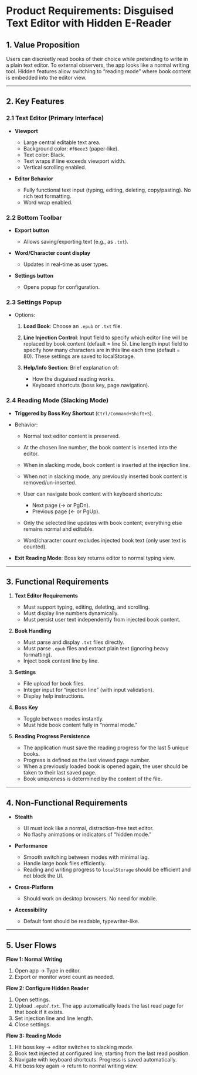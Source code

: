 # Product Requirements: **Disguised Text Editor with Hidden E-Reader**

## 1. Value Proposition

Users can discreetly read books of their choice while pretending to write in a plain text editor. To external observers, the app looks like a normal writing tool. Hidden features allow switching to “reading mode” where book content is embedded into the editor view.

---

## 2. Key Features

### 2.1 Text Editor (Primary Interface)

* **Viewport**

  * Large central editable text area.
  * Background color: `#f6eee3` (paper-like).
  * Text color: Black.
  * Text wraps if line exceeds viewport width.
  * Vertical scrolling enabled.

* **Editor Behavior**

  * Fully functional text input (typing, editing, deleting, copy/pasting). No rich text formatting.
  * Word wrap enabled.

### 2.2 Bottom Toolbar

* **Export button**

  * Allows saving/exporting text (e.g., as `.txt`).
* **Word/Character count display**

  * Updates in real-time as user types.
* **Settings button**

  * Opens popup for configuration.

### 2.3 Settings Popup

* Options:

  1. **Load Book**: Choose an `.epub` or `.txt` file.
  2. **Line Injection Control**: Input field to specify which editor line will be replaced by book content (default = line 5). Line length input field to specify how many characters are in this line each time (default = 80). These settings are saved to localStorage.
  3. **Help/Info Section**: Brief explanation of:

     * How the disguised reading works.
     * Keyboard shortcuts (boss key, page navigation).

### 2.4 Reading Mode (Slacking Mode)

* **Triggered by Boss Key Shortcut** (`Ctrl/Command+Shift+S`).
* Behavior:

  * Normal text editor content is preserved.
  * At the chosen line number, the book content is inserted into the editor.
  * When in slacking mode, book content is inserted at the injection line.
  * When not in slacking mode, any previously inserted book content is removed/un-inserted.
  * User can navigate book content with keyboard shortcuts:

    * Next page (→ or PgDn).
    * Previous page (← or PgUp).
  * Only the selected line updates with book content; everything else remains normal and editable.
  * Word/character count excludes injected book text (only user text is counted).
* **Exit Reading Mode**: Boss key returns editor to normal typing view.

---

## 3. Functional Requirements

1.  **Text Editor Requirements**

    *   Must support typing, editing, deleting, and scrolling.
    *   Must display line numbers dynamically.
    *   Must persist user text independently from injected book content.

2.  **Book Handling**

    *   Must parse and display `.txt` files directly.
    *   Must parse `.epub` files and extract plain text (ignoring heavy formatting).
    *   Inject book content line by line.

3.  **Settings**

    *   File upload for book files.
    *   Integer input for “injection line” (with input validation).
    *   Display help instructions.

4.  **Boss Key**

    *   Toggle between modes instantly.
    *   Must hide book content fully in “normal mode.”

5.  **Reading Progress Persistence**

    *   The application must save the reading progress for the last 5 unique books.
    *   Progress is defined as the last viewed page number.
    *   When a previously loaded book is opened again, the user should be taken to their last saved page.
    *   Book uniqueness is determined by the content of the file.

---

## 4. Non-Functional Requirements

*   **Stealth**

    *   UI must look like a normal, distraction-free text editor.
    *   No flashy animations or indicators of “hidden mode.”
*   **Performance**

    *   Smooth switching between modes with minimal lag.
    *   Handle large book files efficiently.
    *   Reading and writing progress to `localStorage` should be efficient and not block the UI.
*   **Cross-Platform**

    *   Should work on desktop browsers. No need for mobile.
*   **Accessibility**

    *   Default font should be readable, typewriter-like.

---

## 5. User Flows

**Flow 1: Normal Writing**

1.  Open app → Type in editor.
2.  Export or monitor word count as needed.

**Flow 2: Configure Hidden Reader**

1.  Open settings.
2.  Upload `.epub`/`.txt`. The app automatically loads the last read page for that book if it exists.
3.  Set injection line and line length.
4.  Close settings.

**Flow 3: Reading Mode**

1.  Hit boss key → editor switches to slacking mode.
2.  Book text injected at configured line, starting from the last read position.
3.  Navigate with keyboard shortcuts. Progress is saved automatically.
4.  Hit boss key again → return to normal writing view.